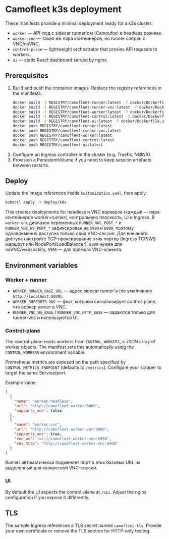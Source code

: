 # Camofleet k3s deployment

These manifests provide a minimal deployment ready for a k3s cluster:

- `worker` — API-под с sidecar runner'ом (Camoufox) в headless режиме.
- `worker-vnc` — такая же пара контейнеров, но runner собран с VNC/noVNC.
- `control-plane` — lightweight orchestrator that proxies API requests to workers.
- `ui` — static React dashboard served by nginx.

## Prerequisites

1. Build and push the container images. Replace the registry references in the manifests.
   ```sh
   docker build -t REGISTRY/camofleet-runner:latest -f docker/Dockerfile.runner .
   docker build -t REGISTRY/camofleet-runner-vnc:latest -f docker/Dockerfile.runner-vnc .
   docker build -t REGISTRY/camofleet-worker:latest -f docker/Dockerfile.worker .
   docker build -t REGISTRY/camofleet-control:latest -f docker/Dockerfile.control .
   docker build -t REGISTRY/camofleet-ui:latest -f docker/Dockerfile.ui .
   docker push REGISTRY/camofleet-runner:latest
   docker push REGISTRY/camofleet-runner-vnc:latest
   docker push REGISTRY/camofleet-worker:latest
   docker push REGISTRY/camofleet-control:latest
   docker push REGISTRY/camofleet-ui:latest
   ```
2. Configure an Ingress controller in the cluster (e.g. Traefik, NGINX).
3. Provision a PersistentVolume if you need to keep session artefacts between restarts.

## Deploy

Update the image references inside `kustomization.yaml`, then apply:

```sh
kubectl apply -k deploy/k8s
```

This creates deployments for headless и VNC воркеров (каждый — пара контейнеров worker+runner),
контрольную плоскость, UI и Ingress. В `worker-vnc` диапазон переменных `RUNNER_VNC_PORT_*` и
`RUNNER_VNC_WS_PORT_*` зафиксирован на `5900` и `6900`, поэтому одновременно доступна только одна
VNC-сессия. Для внешнего доступа настройте TCP-проксирование этих портов (Ingress TCP/WS маршрут
или NodePort/LoadBalancer). `6900` нужен для noVNC/websockify, `5900` — для прямого VNC-клиента.

## Environment variables

### Worker + runner

- `WORKER_RUNNER_BASE_URL` — адрес sidecar runner'а (по умолчанию `http://localhost:8070`).
- `WORKER_SUPPORTS_VNC` — флаг, который сигнализирует control-plane, что воркер умеет в VNC.
- `RUNNER_VNC_WS_BASE` / `RUNNER_VNC_HTTP_BASE` — задаются только для runner-vnc и используются UI.

### Control-plane

The control-plane reads workers from `CONTROL_WORKERS`, a JSON array of worker objects. The
manifest sets this automatically using the `CONTROL_WORKERS` environment variable.

Prometheus metrics are exposed on the path specified by `CONTROL_METRICS_ENDPOINT` (defaults to
`/metrics`). Configure your scraper to target the same Service/port.

Example value:

```json
[
  {
    "name": "worker-headless",
    "url": "http://camofleet-worker:8080",
    "supports_vnc": false
  },
  {
    "name": "worker-vnc",
    "url": "http://camofleet-worker-vnc:8080",
    "supports_vnc": true,
    "vnc_ws": "ws://camofleet-worker-vnc:6900",
    "vnc_http": "http://camofleet-worker-vnc:6900"
  }
]
```
Runner автоматически подменяет порт в этих базовых URL на выделенный для конкретной VNC-сессии.

### UI

By default the UI expects the control-plane at `/api`. Adjust the nginx configuration if you
expose it differently.

## TLS

The sample Ingress references a TLS secret named `camofleet-tls`. Provide your own certificate
or remove the TLS section for HTTP-only testing.
